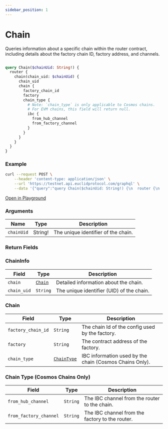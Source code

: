 ```yaml
---
sidebar_position: 1
---
```

# Chain

Queries information about a specific chain within the router contract, including details about the factory chain ID, factory address, and channels.


```graphql

query Chain($chainUid: String!) {
  router {
    chain(chain_uid: $chainUid) {
      chain_uid
      chain {
        factory_chain_id
        factory
        chain_type {
          # Note: `chain_type` is only applicable to Cosmos chains.
          # For EVM chains, this field will return null.
          ibc {
            from_hub_channel
            from_factory_channel
          }
        }
      }
    }
  }
}

```

### Example

```bash
curl --request POST \
    --header 'content-type: application/json' \
    --url 'https://testnet.api.euclidprotocol.com/graphql' \
    --data '{"query":"query Chain($chainUid: String!) {\n  router {\n    chain(chain_uid: $chainUid) {\n      chain_uid\n      chain {\n        factory_chain_id\n        factory\n        chain_type {\n          ibc {\n            from_hub_channel\n            from_factory_channel\n          }\n        }\n      }\n    }\n  }\n}","variables":{"chainUid":"osmosis"}}'
```

[Open in Playground](https://testnet.api.euclidprotocol.com/?explorerURLState=N4IgJg9gxgrgtgUwHYBcQC4QEcYIE4CeABAMIAWAhgJZIAUAJFJTQKpVjpEDKKeNA5gEIAlEWAAdJESJ4IMFPjGTp0ptTpqaAfRjtOjZkjZhREqStWGd7ZRaKapZuyoBmFKCgiEtDrTfPObh5eBLbOvigEAA4ISgHORFQARlBxCXYusnBaZDBJPpRISAgANmHpRJkQ2UGe3mpFpeXOAL7NKm3x0p0WPUSdLSAANCAAbhR8FEklCADOGCBOROIgDsYrnCsQs3DbVLMrkoMtQA)

### Arguments

| **Name**     | **Type** | **Description**                              |
|--------------|----------|----------------------------------------------|
| `chainUid`   | String!  | The unique identifier of the chain.          |

### Return Fields

### ChainInfo

| **Field**                  | **Type**   | **Description**                                             |
|------------------------|--------|---------------------------------------------------------|
| `chain`                  | [`Chain`](#chain-1) | Detailed information about the chain.                  |
| `chain_uid`              | `String` | The unique identifier (UID) of the chain.               |

### Chain

| **Field**                  | **Type**   | **Description**                                             |
|------------------------|--------|---------------------------------------------------------|
| `factory_chain_id`      | `String` | The chain Id of the config used by the factory.                          |
| `factory`               | `String` | The contract address of the factory.                   |
| `chain_type`            | [`ChainType`](#chain-type-cosmos-chains-only) | IBC information used by the chain (Cosmos Chains Only).         |

### Chain Type (Cosmos Chains Only)

| **Field**                  | **Type**   | **Description**                                             |
|------------------------|--------|---------------------------------------------------------|
| `from_hub_channel`      | `String` | The IBC channel from the router to the chain.              |
| `from_factory_channel`  | `String` | The IBC channel from the factory to the router.          |